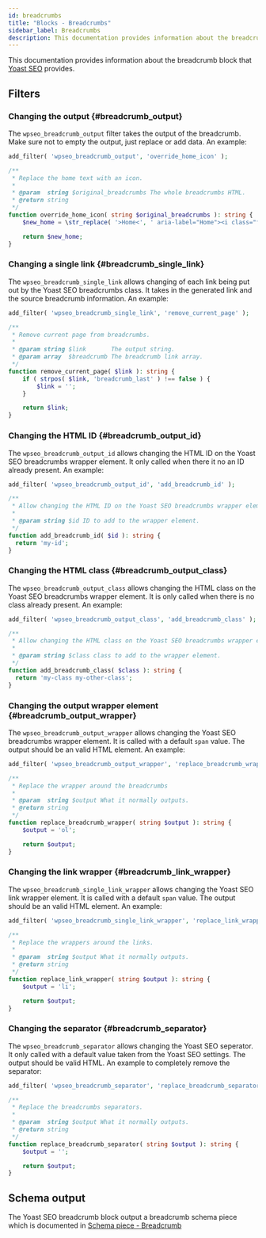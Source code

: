 ```yaml
---
id: breadcrumbs
title: "Blocks - Breadcrumbs"
sidebar_label: Breadcrumbs
description: This documentation provides information about the breadcrumbs block.
---
```


This documentation provides information about the breadcrumb block
that [Yoast SEO](https://yoast.com/wordpress/plugins/seo/) provides.

## Filters

### Changing the output {#breadcrumb_output}

The `wpseo_breadcrumb_output` filter takes the output of the breadcrumb. Make sure not to empty the output, just replace
or add data. An example:

```php
add_filter( 'wpseo_breadcrumb_output', 'override_home_icon' );

/**
 * Replace the home text with an icon.
 *
 * @param  string $original_breadcrumbs The whole breadcrumbs HTML.
 * @return string
 */
function override_home_icon( string $original_breadcrumbs ): string {
    $new_home = \str_replace( '>Home<', ' aria-label="Home"><i class="fa fa-homeicon" aria-hidden="true"></i><', $original_breadcrumbs );

    return $new_home;
}
```

### Changing a single link {#breadcrumb_single_link}

The `wpseo_breadcrumb_single_link` allows changing of each link being put out by the Yoast SEO breadcrumbs class. It
takes in the generated link and the source breadcrumb information. An example:

```php
add_filter( 'wpseo_breadcrumb_single_link', 'remove_current_page' );

/**
 * Remove current page from breadcrumbs.
 *
 * @param string $link       The output string.
 * @param array  $breadcrumb The breadcrumb link array.
 */
function remove_current_page( $link ): string {
	if ( strpos( $link, 'breadcrumb_last' ) !== false ) {
		$link = '';
	}

	return $link;
}
```

### Changing the HTML ID {#breadcrumb_output_id}

The `wpseo_breadcrumb_output_id` allows changing the HTML ID on the Yoast SEO breadcrumbs wrapper element. It only called when there it no an ID already present. An example:

```php
add_filter( 'wpseo_breadcrumb_output_id', 'add_breadcrumb_id' );

/**
 * Allow changing the HTML ID on the Yoast SEO breadcrumbs wrapper element.
 *
 * @param string $id ID to add to the wrapper element.
 */
function add_breadcrumb_id( $id ): string {
  return 'my-id';
}
```

### Changing the HTML class {#breadcrumb_output_class}

The `wpseo_breadcrumb_output_class` allows changing the HTML class on the Yoast SEO breadcrumbs wrapper element. It is only called when there is no class already present. An example:

```php
add_filter( 'wpseo_breadcrumb_output_class', 'add_breadcrumb_class' );

/**
 * Allow changing the HTML class on the Yoast SEO breadcrumbs wrapper element.
 *
 * @param string $class class to add to the wrapper element.
 */
function add_breadcrumb_class( $class ): string {
  return 'my-class my-other-class';
}
```

### Changing the output wrapper element {#breadcrumb_output_wrapper}

The `wpseo_breadcrumb_output_wrapper` allows changing the Yoast SEO breadcrumbs wrapper element. It is called with a default `span` value. The output should be an valid HTML element. An example:

```php
add_filter( 'wpseo_breadcrumb_output_wrapper', 'replace_breadcrumb_wrapper' );

/**
 * Replace the wrapper around the breadcrumbs
 *
 * @param  string $output What it normally outputs.
 * @return string
 */
function replace_breadcrumb_wrapper( string $output ): string {
    $output = 'ol';

    return $output;
}
```
### Changing the link wrapper {#breadcrumb_link_wrapper}

The `wpseo_breadcrumb_single_link_wrapper` allows changing the Yoast SEO link wrapper element. It is called with a default `span` value. The output should be an valid HTML element. An example:

```php
add_filter( 'wpseo_breadcrumb_single_link_wrapper', 'replace_link_wrapper' );

/**
 * Replace the wrappers around the links.
 *
 * @param  string $output What it normally outputs.
 * @return string
 */
function replace_link_wrapper( string $output ): string {
    $output = 'li';

    return $output;
}
```

### Changing the separator {#breadcrumb_separator}

The `wpseo_breadcrumb_separator` allows changing the Yoast SEO seperator. It only called with a default value taken from the Yoast SEO settings. The output should be valid HTML. An example to completely remove the separator:

```php
add_filter( 'wpseo_breadcrumb_separator', 'replace_breadcrumb_separator' );

/**
 * Replace the breadcrumbs separators.
 *
 * @param  string $output What it normally outputs.
 * @return string
 */
function replace_breadcrumb_separator( string $output ): string {
    $output = '';

    return $output;
}
```

## Schema output

The Yoast SEO breadcrumb block output a breadcrumb schema piece which is documented
in [Schema piece - Breadcrumb](/features/schema/pieces/breadcrumb/)
